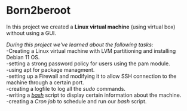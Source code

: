 # Born2beroot
In this project we created a **Linux virtual machine** (using virtual box) without using a GUI.<br />

*During this project we've learned about the following tasks:*<br />
-Creating a Linux virtual machine with LVM partitioning and installing Debian 11 OS.<br />
-setting a strong password policy for users using the pam module.<br />
-using apt for package managment.<br />
-setting up a Firewall and modifying it to allow SSH connection to the machine through a certain port.<br />
-creating a logfile to log all the *sudo* commands.<br />
-writing a [*bash*](https://github.com/hhosri/Hive-Helsinki/blob/master/Born2beroot/monitoring_script.sh) script to display certain information about the machine.<br />
-creating a *Cron job* to schedule and run our *bash* script.<br />